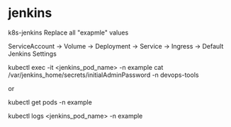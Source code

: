 # jenkins
 k8s-jenkins
Replace all "exapmle" values

ServiceAccount -> Volume -> Deployment -> Service -> Ingress -> Default Jenkins Settings

kubectl exec -it <jenkins_pod_name> -n example cat /var/jenkins_home/secrets/initialAdminPassword -n devops-tools


or 

kubectl get pods -n example

kubectl logs <jenkins_pod_name> -n example